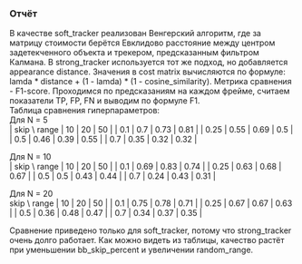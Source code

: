 ### Отчёт

В качестве soft_tracker реализован Венгерский алгоритм, где за матрицу стоимости берётся Евклидово расстояние между центром задетекченного объекта и трекером, предсказанным фильтром Калмана. В strong_tracker используется тот же подход, но добавляется appearance distance. Значения в cost matrix вычисляются по формуле: lamda * distance + (1 - lamda) * (1 - cosine_similarity). Метрика сравнения - F1-score. Проходимся по предсказаниям на каждом фрейме, считаем показатели TP, FP, FN и выводим по формуле F1.   
Таблица сравнения гиперпараметров:  
Для N = 5   
| skip \ range | 10 | 20 | 50 |
| 0.1 | 0.7	| 0.73 | 0.81 |
| 0.25 | 0.55 |	0.69 | 0.5 |
| 0.5 | 0.46 | 0.39 | 0.55 |
| 0.7 | 0.35 | 0.32 | 0.32 |

Для N = 10  
| skip \ range | 10 | 20 | 50 |
| 0.1 | 0.69 | 0.83 | 0.74 |
| 0.25 | 0.63 | 0.68 | 0.67 |
| 0.5 | 0.5 | 0.43 | 0.44 |
| 0.7 | 0.24 | 0.43 | 0.31 |

Для N = 20  
skip \ range | 10 | 20 | 50 |
| 0.1 | 0.75 | 0.78 | 0.71 |
| 0.25 | 0.67 |	0.67 | 0.63 |
| 0.5 |	0.36 | 0.48 | 0.47 |
| 0.7 | 0.34 | 0.37 | 0.35 |

Сравнение приведено только для soft_tracker, потому что strong_tracker очень долго работает. Как можно видеть из таблицы, качество растёт при уменьшении bb_skip_percent и увеличении random_range.
